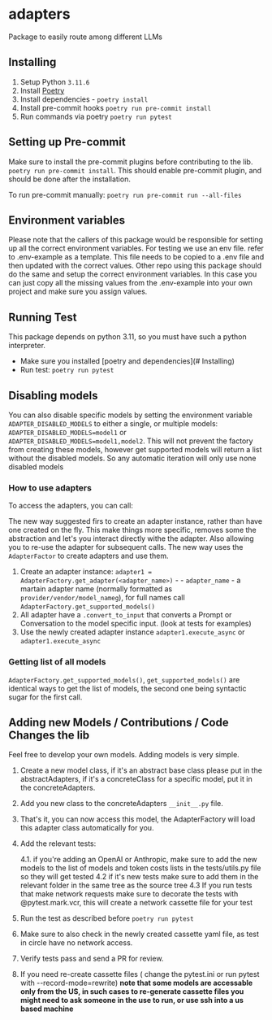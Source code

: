 # adapters

Package to easily route among different LLMs

## Installing

1. Setup Python `3.11.6`
2. Install [Poetry](https://python-poetry.org/docs/#installation)
3. Install dependencies - `poetry install`
4. Install pre-commit hooks `poetry run pre-commit install`
5. Run commands via poetry `poetry run pytest`

## Setting up Pre-commit

Make sure to install the pre-commit plugins before contributing to the lib. `poetry run pre-commit install`. This should enable pre-commit plugin, and should be done after the installation.

To run pre-commit manually: `poetry run pre-commit run --all-files`

## Environment variables

Please note that the callers of this package would be responsible for setting up all the correct environment variables.
For testing we use an env file. refer to .env-example as a template.
This file needs to be copied to a .env file and then updated with the correct values.
Other repo using this package should do the same and setup the correct environment variables.
In this case you can just copy all the missing values from the .env-example into your own project and make sure you assign values.

## Running Test

This package depends on python 3.11, so you must have such a python interpreter.

- Make sure you installed [poetry and dependencies](# Installing)
- Run test: `poetry run pytest`

## Disabling models

You can also disable specific models by setting the environment variable `ADAPTER_DISABLED_MODELS` to either a single, or multiple models:
`ADAPTER_DISABLED_MODELS=model1` or `ADAPTER_DISABLED_MODELS=model1,model2`.
This will not prevent the factory from creating these models, however get supported models will return a list without the disabled models.
So any automatic iteration will only use none disabled models

### How to use adapters

To access the adapters, you can call:

The new way suggested firs to create an adapter instance, rather than have one created on the fly.
This make things more specific, removes some the abstraction and let's you interact directly withe the adapter.
Also allowing you to re-use the adapter for subsequent calls.
The new way uses the `AdapterFactor` to create adapters and use them.

1. Create an adapter instance:
   `adapter1 = AdapterFactory.get_adapter(<adapter_name>)` - - `adapter_name` - a martain adapter name (normally formatted as `provider/vendor/model_nameg`), for full names call `AdapterFactory.get_supported_models()`
2. All adapter have a `.convert_to_input` that converts a Prompt or Conversation to the model specific input. (look at tests for examples)
3. Use the newly created adapter instance `adapter1.execute_async` or `adapter1.execute_async`

### Getting list of all models

`AdapterFactory.get_supported_models()`, `get_supported_models()` are identical ways to get the list of models, the second one being syntactic sugar for the first call.

## Adding new Models / Contributions / Code Changes the lib

Feel free to develop your own models. Adding models is very simple.

1. Create a new model class, if it's an abstract base class please put in the abstractAdapters, if it's a concreteClass for a specific model, put it in the concreteAdapters.
2. Add you new class to the concreteAdapters `__init__.py` file.
3. That's it, you can now access this model, the AdapterFactory will load this adapter class automatically for you.
4. Add the relevant tests:

   4.1. if you're adding an OpenAI or Anthropic, make sure to add the new models to the list of models and token costs lists in the tests/utils.py file so they will get tested
   4.2 if it's new tests make sure to add them in the relevant folder in the same tree as the source tree
   4.3 If you run tests that make network requests make sure to decorate the tests with @pytest.mark.vcr, this will create a network cassette file for your test

5. Run the test as described before `poetry run pytest`
6. Make sure to also check in the newly created cassette yaml file, as test in circle have no network access.
7. Verify tests pass and send a PR for review.
8. If you need re-create cassette files ( change the pytest.ini or run pytest with --record-mode=rewrite)
   **note that some models are accessable only from the US, in such cases to re-generate cassette files you might need to ask someone in the use to run, or use ssh into a us based machine**
